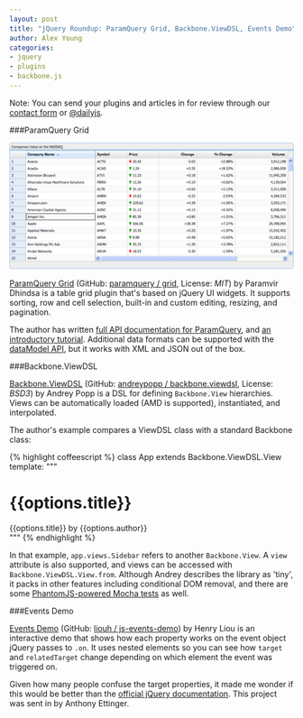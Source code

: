 ```yaml
---
layout: post
title: "jQuery Roundup: ParamQuery Grid, Backbone.ViewDSL, Events Demo"
author: Alex Young
categories:
- jquery
- plugins
- backbone.js
---
```


<div class="intro">
Note: You can send your plugins and articles in for review through our <a href="/contact.html">contact form</a> or <a href="http://twitter.com/dailyjs">@dailyjs</a>.
</div>

###ParamQuery Grid

![ParamQuery](/images/posts/paramquery.png)

[ParamQuery Grid](http://paramquery.com/) (GitHub: [paramquery / grid](https://github.com/paramquery/grid), License: _MIT_) by Paramvir Dhindsa is a table grid plugin that's based on jQuery UI widgets.  It supports sorting, row and cell selection, built-in and custom editing, resizing, and pagination.

The author has written [full API documentation for ParamQuery](http://paramquery.com/api), and [an introductory tutorial](http://paramquery.com/tutorial).  Additional data formats can be supported with the [dataModel API](http://paramquery.com/api#option-dataModel), but it works with XML and JSON out of the box.

###Backbone.ViewDSL

[Backbone.ViewDSL](http://andreypopp.github.com/backbone.viewdsl/) (GitHub: [andreypopp / backbone.viewdsl](https://github.com/andreypopp/backbone.viewdsl), License: _BSD3_) by Andrey Popp is a DSL for defining `Backbone.View` hierarchies.  Views can be automatically loaded (AMD is supported), instantiated, and interpolated.

The author's example compares a ViewDSL class with a standard Backbone class:

{% highlight coffeescript %}
class App extends Backbone.ViewDSL.View
  template: """
    <h1>{{options.title}}</h1>
    <view name="app.views.Sidebar" id="sidebar" />
    <view name="app.views.Content" id="content" />
    <div class="footer">{{options.title}} by {{options.author}}</div>
    """
{% endhighlight %}

In that example, `app.views.Sidebar` refers to another `Backbone.View`.  A `view` attribute is also supported, and views can be accessed with `Backbone.ViewDSL.View.from`.  Although Andrey describes the library as 'tiny', it packs in other features including conditional DOM removal, and there are some [PhantomJS-powered Mocha tests](http://metaskills.net/mocha-phantomjs/) as well.

###Events Demo

[Events Demo](http://liouh.com/jsevents/) (GitHub: [liouh / js-events-demo](https://github.com/liouh/js-events-demo)) by Henry Liou is an interactive demo that shows how each property works on the event object jQuery passes to `.on`.  It uses nested elements so you can see how `target` and `relatedTarget` change depending on which element the event was triggered on.

Given how many people confuse the target properties, it made me wonder if this would be better than the [official jQuery documentation](http://api.jquery.com/category/events/event-object/).  This project was sent in by Anthony Ettinger.

